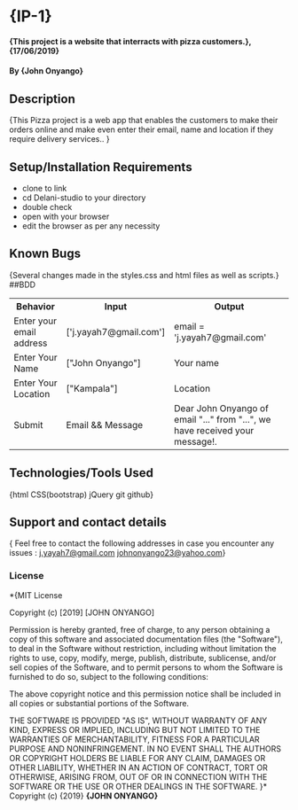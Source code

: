 # {IP-1}
#### {This project is a website that interracts with pizza customers.}, {17/06/2019}
#### By **{John Onyango}**
## Description
{This Pizza project is a web app that enables the customers to make their orders online and make even enter their email, name and location if they require delivery services.. }
## Setup/Installation Requirements
* clone to link 
* cd Delani-studio to your directory
* double check
* open with your browser
* edit the browser as per any necessity
## Known Bugs
{Several changes made in the styles.css and html files as well as scripts.}
##BDD
<table>
   <tr>
     <th>Behavior</th>
     <th>Input</th>
     <th>Output</th>   
   </tr>
   <tr>
       <td>Enter your email address</td>
       <td>['j.yayah7@gmail.com']</td>
       <td>email = 'j.yayah7@gmail.com'</td>
   </tr>
   <tr>
       <td>Enter Your Name</td>
       <td>["John Onyango"]</td>
       <td>Your name</td>
   </tr>
   <tr>
       <td>Enter Your Location</td>
       <td>["Kampala"]</td>
       <td>Location</td>
   </tr>
   <tr>
       <td>Submit</td>
       <td>Email && Message</td>
       <td>Dear John Onyango of email "..." from "...", we have received your message!.</td>
   </tr>

</table>

## Technologies/Tools Used
{html
CSS(bootstrap)
jQuery
git
github}
## Support and contact details
{ Feel free to contact the following addresses in case you encounter any issues :
j.yayah7@gmail.com
johnonyango23@yahoo.com}
### License
*{MIT License

Copyright (c) [2019] [JOHN ONYANGO]

Permission is hereby granted, free of charge, to any person obtaining a copy
of this software and associated documentation files (the "Software"), to deal
in the Software without restriction, including without limitation the rights
to use, copy, modify, merge, publish, distribute, sublicense, and/or sell
copies of the Software, and to permit persons to whom the Software is
furnished to do so, subject to the following conditions:

The above copyright notice and this permission notice shall be included in all
copies or substantial portions of the Software.

THE SOFTWARE IS PROVIDED "AS IS", WITHOUT WARRANTY OF ANY KIND, EXPRESS OR
IMPLIED, INCLUDING BUT NOT LIMITED TO THE WARRANTIES OF MERCHANTABILITY,
FITNESS FOR A PARTICULAR PURPOSE AND NONINFRINGEMENT. IN NO EVENT SHALL THE
AUTHORS OR COPYRIGHT HOLDERS BE LIABLE FOR ANY CLAIM, DAMAGES OR OTHER
LIABILITY, WHETHER IN AN ACTION OF CONTRACT, TORT OR OTHERWISE, ARISING FROM,
OUT OF OR IN CONNECTION WITH THE SOFTWARE OR THE USE OR OTHER DEALINGS IN THE
SOFTWARE.
}*
Copyright (c) {2019} **{JOHN ONYANGO}**
